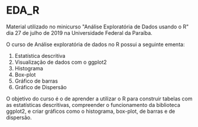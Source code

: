 # EDA_R

Material utilizado no minicurso "Análise Exploratória de Dados usando o R" dia 27 de julho de 2019 na Universidade Federal da Paraíba.

O curso de Análise exploratória de dados no R possui a seguinte ementa:

1. Estatística descritiva
2. Visualização de dados com o ggplot2
3. Histograma
4. Box-plot
5. Gráfico de barras
6. Gráfico de Dispersão

O objetivo do curso é o de aprender a utilizar o R para construir tabelas com as estatísticas descritivas, compreender o funcionamento da biblioteca ggplot2, e criar gráficos  como o histograma, box-plot, de barras e de dispersão. 